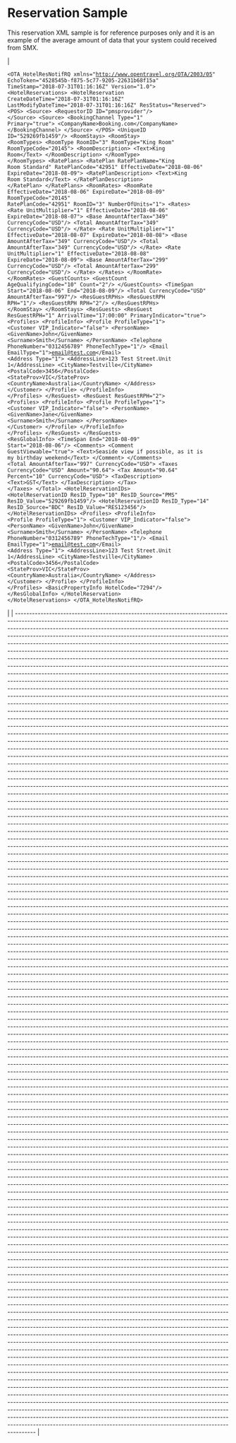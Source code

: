 # Reservation Sample

This reservation XML sample is for reference purposes only and it is an example of the average amount of data that your system could received from SMX.

| <pre><code>&#x3C;OTA_HotelResNotifRQ xmlns="http://www.opentravel.org/OTA/2003/05" EchoToken="4528545b-f875-5c77-9205-22631b68f15a" TimeStamp="2018-07-31T01:16:16Z" Version="1.0">
    &#x3C;HotelReservations>
        &#x3C;HotelReservation CreateDateTime="2018-07-31T01:16:16Z" LastModifyDateTime="2018-07-31T01:16:16Z" ResStatus="Reserved">
            &#x3C;POS>
                &#x3C;Source>
                    &#x3C;RequestorID ID="pmsprovider"/>
                &#x3C;/Source>
                &#x3C;Source>
                    &#x3C;BookingChannel Type="1" Primary="true">
                        &#x3C;CompanyName>Booking.com&#x3C;/CompanyName>
                    &#x3C;/BookingChannel>
                &#x3C;/Source>
            &#x3C;/POS>
            &#x3C;UniqueID ID="529269fb1459"/>
            &#x3C;RoomStays>
                &#x3C;RoomStay>
                    &#x3C;RoomTypes>
                        &#x3C;RoomType RoomID="3" RoomType="King Room" RoomTypeCode="20145">
                            &#x3C;RoomDescription>
                                &#x3C;Text>King Room&#x3C;/Text>
                            &#x3C;/RoomDescription>
                        &#x3C;/RoomType>
                    &#x3C;/RoomTypes>
                    &#x3C;RatePlans>
                        &#x3C;RatePlan RatePlanName="King Room Standard" RatePlanCode="42951" EffectiveDate="2018-08-06" ExpireDate="2018-08-09">
                            &#x3C;RatePlanDescription>
                                &#x3C;Text>King Room Standard&#x3C;/Text>
                            &#x3C;/RatePlanDescription>
                        &#x3C;/RatePlan>
                    &#x3C;/RatePlans>
                    &#x3C;RoomRates>
                        &#x3C;RoomRate EffectiveDate="2018-08-06" ExpireDate="2018-08-09" RoomTypeCode="20145" RatePlanCode="42951" RoomID="3" NumberOfUnits="1">
                            &#x3C;Rates>
                                &#x3C;Rate UnitMultiplier="1" EffectiveDate="2018-08-06" ExpireDate="2018-08-07">
                                    &#x3C;Base AmountAfterTax="349" CurrencyCode="USD"/>
                                    &#x3C;Total AmountAfterTax="349" CurrencyCode="USD"/>
                                &#x3C;/Rate>
                                &#x3C;Rate UnitMultiplier="1" EffectiveDate="2018-08-07" ExpireDate="2018-08-08">
                                    &#x3C;Base AmountAfterTax="349" CurrencyCode="USD"/>
                                    &#x3C;Total AmountAfterTax="349" CurrencyCode="USD"/>
                                &#x3C;/Rate>
                                &#x3C;Rate UnitMultiplier="1" EffectiveDate="2018-08-08" ExpireDate="2018-08-09">
                                    &#x3C;Base AmountAfterTax="299" CurrencyCode="USD"/>
                                    &#x3C;Total AmountAfterTax="299" CurrencyCode="USD"/>
                                &#x3C;/Rate>
                            &#x3C;/Rates>
                        &#x3C;/RoomRate>
                    &#x3C;/RoomRates>
                    &#x3C;GuestCounts>
                        &#x3C;GuestCount AgeQualifyingCode="10" Count="2"/>
                    &#x3C;/GuestCounts>
                    &#x3C;TimeSpan Start="2018-08-06" End="2018-08-09"/>
                    &#x3C;Total CurrencyCode="USD" AmountAfterTax="997"/>
                    &#x3C;ResGuestRPHs>
                        &#x3C;ResGuestRPH RPH="1"/>
                        &#x3C;ResGuestRPH RPH="2"/>
                    &#x3C;/ResGuestRPHs>
                &#x3C;/RoomStay>
            &#x3C;/RoomStays>
            &#x3C;ResGuests>
                &#x3C;ResGuest ResGuestRPH="1" ArrivalTime="17:00:00" PrimaryIndicator="true">
                    &#x3C;Profiles>
                        &#x3C;ProfileInfo>
                            &#x3C;Profile ProfileType="1">
                                &#x3C;Customer VIP_Indicator="false">
                                    &#x3C;PersonName>
                                        &#x3C;GivenName>John&#x3C;/GivenName>
                                        &#x3C;Surname>Smith&#x3C;/Surname>
                                    &#x3C;/PersonName>
                                    &#x3C;Telephone PhoneNumber="0312456789" PhoneTechType="1"/>
                                    &#x3C;Email EmailType="1">email@test.com&#x3C;/Email>
                                    &#x3C;Address Type="1">
                                        &#x3C;AddressLine>123 Test Street.Unit 1&#x3C;/AddressLine>
                                        &#x3C;CityName>Testville&#x3C;/CityName>
                                        &#x3C;PostalCode>3456&#x3C;/PostalCode>
                                        &#x3C;StateProv>VIC&#x3C;/StateProv>
                                        &#x3C;CountryName>Australia&#x3C;/CountryName>
                                    &#x3C;/Address>
                                &#x3C;/Customer>
                            &#x3C;/Profile>
                        &#x3C;/ProfileInfo>
                    &#x3C;/Profiles>
                &#x3C;/ResGuest>
                &#x3C;ResGuest ResGuestRPH="2">
                    &#x3C;Profiles>
                        &#x3C;ProfileInfo>
                            &#x3C;Profile ProfileType="1">
                                &#x3C;Customer VIP_Indicator="false">
                                    &#x3C;PersonName>
                                        &#x3C;GivenName>Jane&#x3C;/GivenName>
                                        &#x3C;Surname>Smith&#x3C;/Surname>
                                    &#x3C;/PersonName>
                                &#x3C;/Customer>
                            &#x3C;/Profile>
                        &#x3C;/ProfileInfo>
                    &#x3C;/Profiles>
                &#x3C;/ResGuest>
            &#x3C;/ResGuests>
            &#x3C;ResGlobalInfo>
                &#x3C;TimeSpan End="2018-08-09" Start="2018-08-06"/>
                &#x3C;Comments>
                    &#x3C;Comment GuestViewable="true">
                        &#x3C;Text>Seaside view if possible, as it is my birthday weekend&#x3C;/Text>
                    &#x3C;/Comment>
                &#x3C;/Comments>
                &#x3C;Total AmountAfterTax="997" CurrencyCode="USD">
                    &#x3C;Taxes CurrencyCode="USD" Amount="90.64">
                        &#x3C;Tax Amount="90.64" Percent="10" CurrencyCode="USD">
                            &#x3C;TaxDescription>
                                &#x3C;Text>GST&#x3C;/Text>
                            &#x3C;/TaxDescription>
                        &#x3C;/Tax>
                    &#x3C;/Taxes>
                &#x3C;/Total>
                &#x3C;HotelReservationIDs>
                    &#x3C;HotelReservationID ResID_Type="10" ResID_Source="PMS" ResID_Value="529269fb1459"/>
                    &#x3C;HotelReservationID ResID_Type="14" ResID_Source="BDC" ResID_Value="RES123456"/>
                &#x3C;/HotelReservationIDs>
                &#x3C;Profiles>
                    &#x3C;ProfileInfo>
                        &#x3C;Profile ProfileType="1">
                            &#x3C;Customer VIP_Indicator="false">
                                &#x3C;PersonName>
                                    &#x3C;GivenName>John&#x3C;/GivenName>
                                    &#x3C;Surname>Smith&#x3C;/Surname>
                                &#x3C;/PersonName>
                                &#x3C;Telephone PhoneNumber="0312456789" PhoneTechType="1"/>
                                &#x3C;Email EmailType="1">email@test.com&#x3C;/Email>
                                &#x3C;Address Type="1">
                                    &#x3C;AddressLine>123 Test Street.Unit 1&#x3C;/AddressLine>
                                    &#x3C;CityName>Testville&#x3C;/CityName>
                                    &#x3C;PostalCode>3456&#x3C;/PostalCode>
                                    &#x3C;StateProv>VIC&#x3C;/StateProv>
                                    &#x3C;CountryName>Australia&#x3C;/CountryName>
                                &#x3C;/Address>
                            &#x3C;/Customer>
                        &#x3C;/Profile>
                    &#x3C;/ProfileInfo>
                &#x3C;/Profiles>
                &#x3C;BasicPropertyInfo HotelCode="7294"/>
            &#x3C;/ResGlobalInfo>
        &#x3C;/HotelReservation>
    &#x3C;/HotelReservations>
&#x3C;/OTA_HotelResNotifRQ>
</code></pre> |
| ------------------------------------------------------------------------------------------------------------------------------------------------------------------------------------------------------------------------------------------------------------------------------------------------------------------------------------------------------------------------------------------------------------------------------------------------------------------------------------------------------------------------------------------------------------------------------------------------------------------------------------------------------------------------------------------------------------------------------------------------------------------------------------------------------------------------------------------------------------------------------------------------------------------------------------------------------------------------------------------------------------------------------------------------------------------------------------------------------------------------------------------------------------------------------------------------------------------------------------------------------------------------------------------------------------------------------------------------------------------------------------------------------------------------------------------------------------------------------------------------------------------------------------------------------------------------------------------------------------------------------------------------------------------------------------------------------------------------------------------------------------------------------------------------------------------------------------------------------------------------------------------------------------------------------------------------------------------------------------------------------------------------------------------------------------------------------------------------------------------------------------------------------------------------------------------------------------------------------------------------------------------------------------------------------------------------------------------------------------------------------------------------------------------------------------------------------------------------------------------------------------------------------------------------------------------------------------------------------------------------------------------------------------------------------------------------------------------------------------------------------------------------------------------------------------------------------------------------------------------------------------------------------------------------------------------------------------------------------------------------------------------------------------------------------------------------------------------------------------------------------------------------------------------------------------------------------------------------------------------------------------------------------------------------------------------------------------------------------------------------------------------------------------------------------------------------------------------------------------------------------------------------------------------------------------------------------------------------------------------------------------------------------------------------------------------------------------------------------------------------------------------------------------------------------------------------------------------------------------------------------------------------------------------------------------------------------------------------------------------------------------------------------------------------------------------------------------------------------------------------------------------------------------------------------------------------------------------------------------------------------------------------------------------------------------------------------------------------------------------------------------------------------------------------------------------------------------------------------------------------------------------------------------------------------------------------------------------------------------------------------------------------------------------------------------------------------------------------------------------------------------------------------------------------------------------------------------------------------------------------------------------------------------------------------------------------------------------------------------------------------------------------------------------------------------------------------------------------------------------------------------------------------------------------------------------------------------------------------------------------------------------------------------------------------------------------------------------------------------------------------------------------------------------------------------------------------------------------------------------------------------------------------------------------------------------------------------------------------------------------------------------------------------------------------------------------------------------------------------------------------------------------------------------------------------------------------------------------------------------------------------------------------------------------------------------------------------------------------------------------------------------------------------------------------------------------------------------------------------------------------------------------------------------------------------------------------------------------------------------------------------------------------------------------------------------------------------------------------------------------------------------------------------------------------------------------------------------------------------------------------------------------------------------------------------------------------------------------------------------------------------------------------------------------------------------------------------------------------------------------------------------------------------------------------------------------------------------------------------------------------------------------------------------------------------------------------------------------------------------------------------------------------------------------------------------------------------------------------------------------------------------------------------------------------------------------------------------------------------------------------------------------------------------------------------------------------------------------------------------------------------------------------------------------------------------------------------------------------------------------------------------------------------------------------------------------------------------------------------------------------------------------------------------------------------------------------------------------------------------------------------------------------------------------------------------------------------------------------------------------------------------------------------------------------------------------------------------------------------------------------------------------------------------------------------------------------------------------------------------------------------------------------------------------------------------------------------------------------------------------------------------------------------------------------------------------------------------------------------------------------------------------------------------------------------------------------------------------------------------------------------------------------------------------------------------------------------------------------------------------------------------------------------------------------------------------------------------------------------------------------------------------------------------------------------------------------------------------------------- |

